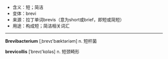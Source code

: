 - <span class="definition">含义：短；简洁</span>
- <span class="definition">变体：brevi</span>
- <span class="definition">来源：拉丁单词brevis（意为short或brief，即短或简短）</span>
- <span class="definition">用途：构成短；简洁相关词汇</span>

---

<span class="vocabulary">**Brevibacterium**</span> [ˌbrevɪ'bæktəriəm] n. 短杆菌

<span class="vocabulary">**brevicollis**</span> [ˈbrevɪ'kɒləs] n. 短颈畸形
